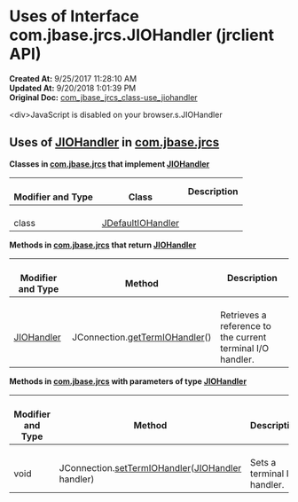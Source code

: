 # Uses of Interface com.jbase.jrcs.JIOHandler (jrclient   API)

**Created At:** 9/25/2017 11:28:10 AM  
**Updated At:** 9/20/2018 1:01:39 PM  
**Original Doc:** [com_jbase_jrcs_class-use_jiohandler](https://docs.jbase.com/39245-class-use/com_jbase_jrcs_class-use_jiohandler)  

<!--<br>    try {<br>        if (location.href.indexOf('is-external=true') == -1) {<br>            parent.document.title="Uses of Interface com.jbase.jrcs.JIOHandler (jrclient   API)";<br>        }<br>    }<br>    catch(err) {<br>    }<br>//-->&lt;div&gt;JavaScript is disabled on your browser.s.JIOHandler
## Uses of [JIOHandler](/jrcs/com_jbase_jrcs_JIOHandler "interface in com.jbase.jrcs") in [com.jbase.jrcs](./../../com.jbase.jrcs-%28jrclient---api%29)

**Classes in [com.jbase.jrcs](./../../com.jbase.jrcs-%28jrclient---api%29) that implement [JIOHandler](/jrcs/com_jbase_jrcs_JIOHandler "interface in com.jbase.jrcs")**

| <br>Modifier and Type<br> | <br>Class<br> | Description |
| --- | --- | --- |
| <br>class<br> | <br>[JDefaultIOHandler](/jrcs/com_jbase_jrcs_JDefaultIOHandler "class in com.jbase.jrcs")<br> | <br>| <br>``Default i**mplementation of jRCS I/O handler.**<br> |<br> |





**Methods in [com.jbase.jrcs](./../../com.jbase.jrcs-%28jrclient---api%29) that return [JIOHandler](/jrcs/com_jbase_jrcs_JIOHandler "interface in com.jbase.jrcs")**

| <br>Modifier and Type<br> | <br>Method<br> | Description |
| --- | --- | --- |
| <br>[JIOHandler](/jrcs/com_jbase_jrcs_JIOHandler "interface in com.jbase.jrcs")<br> | <br>JConnection.[getTermIOHandler](/jrcs/com_jbase_jrcs_JConnection#getTermIOHandler-)()<br> | <br>Retrieves a reference to the current terminal I/O handler.<br> |





**Methods in [com.jbase.jrcs](./../../com.jbase.jrcs-%28jrclient---api%29) with parameters of type [JIOHandler](/jrcs/com_jbase_jrcs_JIOHandler "interface in com.jbase.jrcs")**

| <br>Modifier and Type<br> | <br>Method<br> | <br>Description<br> |
| --- | --- | --- |
| <br>void<br> | <br>JConnection.[setTermIOHandler](/jrcs/com_jbase_jrcs_JConnection#setTermIOHandler-com.jbase.jrcs.JIOHandler-)([JIOHandler](/jrcs/com_jbase_jrcs_JIOHandler "interface in com.jbase.jrcs") handler)<br> | <br>Sets a terminal I/O handler.<br> |


